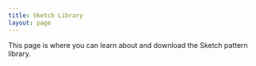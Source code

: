 ```yaml
---
title: Sketch Library
layout: page
---
```


<p class="t-4">This page is where you can learn about and download the Sketch pattern library.</p>
